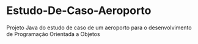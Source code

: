 # Estudo-De-Caso-Aeroporto
Projeto Java do estudo de caso de um aeroporto para o desenvolvimento de Programação Orientada a Objetos
